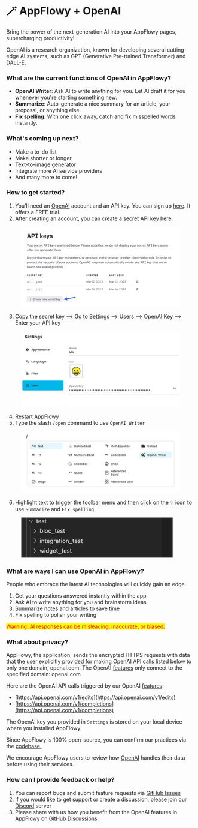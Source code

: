 # 🪄 AppFlowy + OpenAI

Bring the power of the next-generation AI into your AppFlowy pages, supercharging productivity!

OpenAI is a research organization, known for developing several cutting-edge AI systems, such as GPT (Generative Pre-trained Transformer) and DALL-E.

### What are the current functions of OpenAI in AppFlowy?

* **OpenAI Writer**: Ask AI to write anything for you. Let AI draft it for you whenever you're starting something new.
* **Summarize**: Auto-generate a nice summary for an article, your proposal, or anything else.
* **Fix spelling**: With one click away, catch and fix misspelled words instantly.

### What's coming up next?

* Make a to-do list
* Make shorter or longer
* Text-to-image generator
* Integrate more AI service providers
* And many more to come!

### How to get started?

1. You’ll need an [OpenAI](https://openai.com/) account and an API key. You can sign up [here](https://platform.openai.com/signup). It offers a FREE trial.
2. After creating an account, you can create a secret API key [here](https://platform.openai.com/account/api-keys).

<figure><img src="../.gitbook/assets/image (5).png" alt=""><figcaption></figcaption></figure>

3. Copy the secret key --> Go to Settings --> Users --> OpenAI Key --> Enter your API key

<figure><img src="../.gitbook/assets/image (2).png" alt=""><figcaption></figcaption></figure>

4. Restart AppFlowy
5. Type the slash `/open` command to use `OpenAI Writer`

<figure><img src="../.gitbook/assets/image.png" alt=""><figcaption></figcaption></figure>

6. Highlight text to trigger the toolbar menu and then click on the 💡 icon to use `Summarize` and `Fix spelling`

<figure><img src="../.gitbook/assets/image (1).png" alt=""><figcaption></figcaption></figure>

### What are ways I can use OpenAI in AppFlowy?

People who embrace the latest AI technologies will quickly gain an edge.

1. Get your questions answered instantly within the app
2. Ask AI to write anything for you and brainstorm ideas
3. Summarize notes and articles to save time
4. Fix spelling to polish your writing

<mark style="color:red;">Warning: AI responses can be misleading, inaccurate, or biased.</mark>

### What about privacy?

AppFlowy, the application, sends the encrypted HTTPS requests with data that the user explicitly provided for making OpenAI API calls listed below to only one domain, openai.com. The OpenAI [features](appflowy-x-openai.md#what-are-the-current-functions-of-openai-in-appflowy) only connect to the specified domain: openai.com

Here are the OpenAI API calls triggered by our OpenAI [features](appflowy-x-openai.md#what-are-the-current-functions-of-openai-in-appflowy):

* [https://api.openai.com/v1/edits](https://api.openai.com/v1/edits)
* [https://api.openai.com/v1/completions](https://api.openai.com/v1/completions)

The OpenAI key you provided in `Settings` is stored on your local device where you installed AppFlowy.

Since AppFlowy is 100% open-source, you can confirm our practices via the [codebase.](https://github.com/AppFlowy-IO/AppFlowy)

We encourage AppFlowy users to review how [OpenAI](https://openai.com/) handles their data before using their services.

### How can I provide feedback or help?

1. You can report bugs and submit feature requests via [GitHub Issues](https://github.com/AppFlowy-IO/AppFlowy/issues/new/choose)
2. If you would like to get support or create a discussion, please join our [Discord](https://discord.gg/9Q2xaN37tV) server
3. Please share with us how you benefit from the OpenAI features in AppFlowy on [GitHub Discussions](https://github.com/AppFlowy-IO/AppFlowy/discussions)
